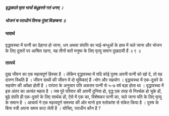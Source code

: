 ##### वृद्धकाले मृता भार्या बंधुहस्ते गतं धनम् ।
##### भोजनं च पराधीनं तिस्त्रः पुंसां विडम्बना ॥

#### भावार्थ

वृद्धावस्था में पत्नी का देहान्त हो जाना, धन अथवा संपत्ति का भाई-बन्धुओं के हाथ में चले जाना और भोजन के लिए दूसरों पर आश्रित रहना, यह तीनों बातें मनुष्य के लिए मृत्यु समान दुखदायी हैं ॥ ९ ॥

#### तात्पर्य

दुख जीवन का एक महत्वपूर्ण हिस्सा है । लेकिन वृद्धावस्था में यदि कोई पुरुष अपनी पत्नी को खो दे, तो वह दारुण स्थिति है । जीवन साथी की जीवन में दो भूमिकाएं हैं -भोग और सहयोग । वृद्धावस्था में एक-दूसरे के सहयोग की अपेक्षा होती है । परंपरा के अनुसार पति अकसर पत्नी से ५-७ वर्ष बड़ा होता था । वृद्धावस्था में इस अंतर का अत्यंत महत्व है । जब पूरे परिवार की अपनी दुनिया हो, वृद्ध एक तरह से निरर्थक हो चुके हों, बूढ़े दंपति ही एक-दूसरे के लिए सार्थक हों, ऐसे में एक का, विशेषकर पत्नी का, चले जाना पति के लिए मृत्यु के समान है । आचार्य ने एक महत्वपूर्ण समस्या की ओर मानो इस श्लोकांश से संकेत किया है । पुरुष के बिना स्त्री अपना समय काट लेती है । सोचिए, पराधीन कौन है ?